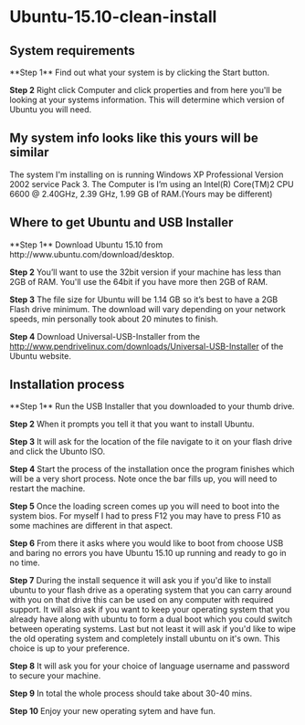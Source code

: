 # Ubuntu-15.10-clean-install
<h2>System requirements</h2>
**Step 1** Find out what your system is by clicking the Start button.

**Step 2** Right click Computer and click properties and from here you'll be looking at your systems information. This will determine which version of Ubuntu you will need.

<h2>My system info looks like this yours will be similar</h2>
The system I'm installing on is running Windows XP Professional Version 2002 service Pack 3.
The Computer is I’m using an Intel(R) Core(TM)2 CPU 6600 @ 2.40GHz, 2.39 GHz, 1.99 GB of RAM.(Yours may be different)

<h2>Where to get Ubuntu and USB Installer</h2>
**Step 1** Download Ubuntu 15.10 from http://www.ubuntu.com/download/desktop.

**Step 2** You’ll want to use the 32bit version if your machine has less than 2GB of RAM. You'll use the 64bit if you have more then 2GB of RAM.

**Step 3** The file size for Ubuntu will be 1.14 GB so it’s best to have a 2GB Flash drive minimum. The download will vary depending on your network speeds, min personally took about 20 minutes to finish. 

**Step 4** Download Universal-USB-Installer from the http://www.pendrivelinux.com/downloads/Universal-USB-Installer of the Ubuntu website.

<h2>Installation process</h2>
**Step 1** Run the USB Installer that you downloaded to your thumb drive.

**Step 2** When it prompts you tell it that you want to install Ubuntu.

**Step 3** It will ask for the location of the file navigate to it on your flash drive and click the Ubunto ISO.

**Step 4** Start the process of the installation once the program finishes which will be a very short process. Note once the bar fills up, you will need to restart the machine.

**Step 5** Once the loading screen comes up you will need to boot into the system bios. For myself I had to press F12 you may have to press F10 as some machines are different in that aspect. 

**Step 6** From there it asks where you would like to boot from choose USB and baring no errors you have Ubuntu 15.10 up running and ready to go in no time.

**Step 7** During the install sequence it will ask you if you'd like to install ubuntu to your flash drive as a operating system that you can carry around with you on that drive this can be used on any computer with required support. It will also ask if you want to keep your operating system that you already have along with ubuntu to form a dual boot which you could switch between operating systems. Last but not least it will ask if you'd like to wipe the old operating system and completely install ubuntu on it's own. This choice is up to your preference.

**Step 8** It will ask you for your choice of language username and password to secure your machine.

**Step 9** In total the whole process should take about 30-40 mins.

**Step 10** Enjoy your new operating sytem and have fun.
